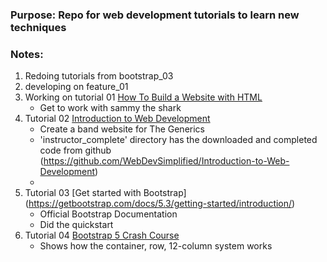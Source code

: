 ### Purpose: Repo for web development tutorials to learn new techniques
### Notes:
1) Redoing tutorials from bootstrap_03
2) developing on feature_01
3) Working on tutorial 01 [How To Build a Website with HTML](https://www.digitalocean.com/community/tutorial-series/how-to-build-a-website-with-html)
   - Get to work with sammy the shark
4) Tutorial 02 [Introduction to Web Development](https://www.youtube.com/playlist?list=PLZlA0Gpn_vH-cEDOofOujFIknfZZpIk3a)
   - Create a band website for The Generics
   - 'instructor_complete' directory has the downloaded and completed code from github (https://github.com/WebDevSimplified/Introduction-to-Web-Development)
   - 
5) Tutorial 03 [Get started with Bootstrap] (https://getbootstrap.com/docs/5.3/getting-started/introduction/)
   - Official Bootstrap Documentation
   - Did the quickstart
6) Tutorial 04 [Bootstrap 5 Crash Course](https://www.youtube.com/watch?v=Jyvffr3aCp0)
   - Shows how the container, row, 12-column system works
